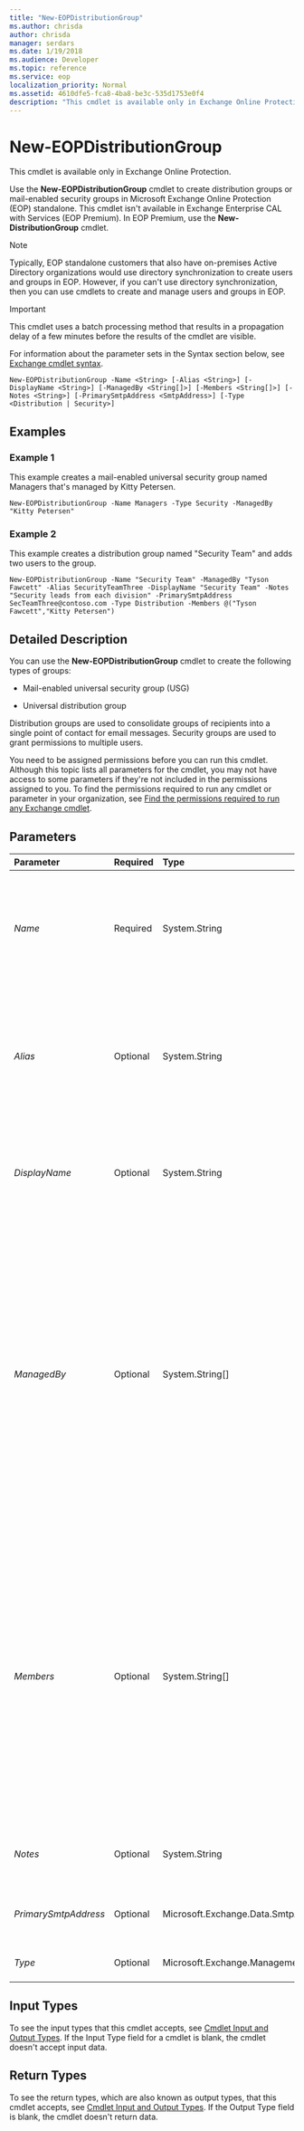 ```yaml
---
title: "New-EOPDistributionGroup"
ms.author: chrisda
author: chrisda
manager: serdars
ms.date: 1/19/2018
ms.audience: Developer
ms.topic: reference
ms.service: eop
localization_priority: Normal
ms.assetid: 4610dfe5-fca8-4ba8-be3c-535d1753e0f4
description: "This cmdlet is available only in Exchange Online Protection."
---
```


# New-EOPDistributionGroup

This cmdlet is available only in Exchange Online Protection. 
  
Use the **New-EOPDistributionGroup** cmdlet to create distribution groups or mail-enabled security groups in Microsoft Exchange Online Protection (EOP) standalone. This cmdlet isn't available in Exchange Enterprise CAL with Services (EOP Premium). In EOP Premium, use the **New-DistributionGroup** cmdlet.
  
> [!NOTE]
> Typically, EOP standalone customers that also have on-premises Active Directory organizations would use directory synchronization to create users and groups in EOP. However, if you can't use directory synchronization, then you can use cmdlets to create and manage users and groups in EOP. 
  
> [!IMPORTANT]
> This cmdlet uses a batch processing method that results in a propagation delay of a few minutes before the results of the cmdlet are visible. 
  
For information about the parameter sets in the Syntax section below, see [Exchange cmdlet syntax](https://technet.microsoft.com/library/bb123552.aspx). 
  
```
New-EOPDistributionGroup -Name <String> [-Alias <String>] [-DisplayName <String>] [-ManagedBy <String[]>] [-Members <String[]>] [-Notes <String>] [-PrimarySmtpAddress <SmtpAddress>] [-Type <Distribution | Security>]

```

## Examples
<a name="Examples"> </a>

### Example 1

This example creates a mail-enabled universal security group named Managers that's managed by Kitty Petersen.
  
```
New-EOPDistributionGroup -Name Managers -Type Security -ManagedBy "Kitty Petersen"
```

### Example 2

This example creates a distribution group named "Security Team" and adds two users to the group.
  
```
New-EOPDistributionGroup -Name "Security Team" -ManagedBy "Tyson Fawcett" -Alias SecurityTeamThree -DisplayName "Security Team" -Notes "Security leads from each division" -PrimarySmtpAddress SecTeamThree@contoso.com -Type Distribution -Members @("Tyson Fawcett","Kitty Petersen")
```

## Detailed Description
<a name="DetailedDescription"> </a>

You can use the **New-EOPDistributionGroup** cmdlet to create the following types of groups:
  
- Mail-enabled universal security group (USG)
    
- Universal distribution group
    
Distribution groups are used to consolidate groups of recipients into a single point of contact for email messages. Security groups are used to grant permissions to multiple users.
  
You need to be assigned permissions before you can run this cmdlet. Although this topic lists all parameters for the cmdlet, you may not have access to some parameters if they're not included in the permissions assigned to you. To find the permissions required to run any cmdlet or parameter in your organization, see [Find the permissions required to run any Exchange cmdlet](https://technet.microsoft.com/library/mt432940.aspx).
  
## Parameters
<a name="DetailedDescription"> </a>

|**Parameter**|**Required**|**Type**|**Description**|
|:-----|:-----|:-----|:-----|
| _Name_ <br/> |Required  <br/> |System.String  <br/> |The  _Name_ parameter specifies the name of the distribution group object. The value specified in the _Name_ parameter is also used for the _DisplayName_ parameter if the _DisplayName_ parameter isn't specified. <br/> The  _Name_ parameter value can't exceed 64 characters. <br/> |
| _Alias_ <br/> |Optional  <br/> |System.String  <br/> |The  _Alias_ parameter specifies the email alias of the distribution group. The _Alias_ parameter value is used to generate the primary SMTP email address if you don't use the _PrimarySmtpAddress_ parameter. <br/> The value of  _Alias_ can contain letters, numbers and the characters !, #, $, %, &amp;, ', *, +, -, /, =, ?, ^, _, `, {, |, } and ~. Periods (.) are allowed, but each period must be surrounded by other valid characters (for example, `help.desk`). Unicode characters from U+00A1 to U+00FF are also allowed. The maximum length of the  _Alias_ value is 64 characters. <br/> |
| _DisplayName_ <br/> |Optional  <br/> |System.String  <br/> |The  _DisplayName_ parameter specifies the name of the distribution group in the Exchange admin center (EAC). If the _DisplayName_ parameter isn't specified, the value of the _Name_ parameter is used for the _DisplayName_ parameter. <br/> |
| _ManagedBy_ <br/> |Optional  <br/> |System.String[]  <br/> | The _ManagedBy_ parameter specifies a user who owns the group. In Exchange Online Protection, you need to use this parameter to specify at least one group owner. You can use any value that uniquely identifies the user. <br/>  For example: <br/>  Name <br/>  Display name <br/>  Alias <br/>  Distinguished name (DN) <br/>  Canonical DN <br/>  Email address <br/>  GUID <br/>  You can specify multiple owners by using the following syntax: `@("<user1>","<user2>"...)`.  <br/>  The users you specify with this parameter aren't automatically added to the group. To add members to the group, use the **Update-EOPDistributionGroupMember** cmdlet. <br/> |
| _Members_ <br/> |Optional  <br/> |System.String[]  <br/> | The _Members_ parameter specifies the initial list of recipients (mail-enabled objects) in the distribution group. In Exchange Online Protection, the valid recipient types are: <br/>  Mail users <br/>  Distribution groups <br/>  Mail-enabled security groups <br/>  You can use any value that uniquely identifies the recipient. <br/>  For example: <br/>  Name <br/>  Display name <br/>  Alias <br/>  Distinguished name (DN) <br/>  Canonical DN <br/>  Email address <br/>  GUID <br/>  You can specify multiple recipients by using the following syntax: `@("<recipient1>","<recipient2>"...)`.  <br/> |
| _Notes_ <br/> |Optional  <br/> |System.String  <br/> |The  _Notes_ parameters specifies additional information about the object. If the value contains spaces, enclose the value in quotation marks ("). <br/> |
| _PrimarySmtpAddress_ <br/> |Optional  <br/> |Microsoft.Exchange.Data.SmtpAddress  <br/> |The  _PrimarySmtpAddress_ parameter specifies the primary return SMTP email address for the distribution group. <br/> |
| _Type_ <br/> |Optional  <br/> |Microsoft.Exchange.Management.RecipientTasks.GroupType  <br/> |The  _Type_ parameter specifies the group type. Valid values are `Distribution` or `Security`.  <br/> |
   
## Input Types
<a name="InputTypes"> </a>

To see the input types that this cmdlet accepts, see [Cmdlet Input and Output Types](http://go.microsoft.com/fwlink/p/?linkId=616387). If the Input Type field for a cmdlet is blank, the cmdlet doesn't accept input data. 
  
## Return Types
<a name="ReturnTypes"> </a>

To see the return types, which are also known as output types, that this cmdlet accepts, see [Cmdlet Input and Output Types](http://go.microsoft.com/fwlink/p/?linkId=616387). If the Output Type field is blank, the cmdlet doesn't return data. 
  

